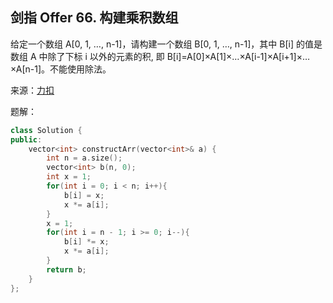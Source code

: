## 剑指 Offer 66. 构建乘积数组
给定一个数组 A[0, 1, …, n-1]，请构建一个数组 B[0, 1, …, n-1]，其中 B[i] 的值是数组 A 中除了下标 i 以外的元素的积, 即 B[i]=A[0]×A[1]×…×A[i-1]×A[i+1]×…×A[n-1]。不能使用除法。

来源：[力扣](https://leetcode.cn/problems/gou-jian-cheng-ji-shu-zu-lcof)

题解：
```C++
class Solution {
public:
    vector<int> constructArr(vector<int>& a) {
        int n = a.size();
        vector<int> b(n, 0);
        int x = 1;
        for(int i = 0; i < n; i++){
            b[i] = x;
            x *= a[i];
        }
        x = 1;
        for(int i = n - 1; i >= 0; i--){
            b[i] *= x;
            x *= a[i];
        }
        return b;
    }
};
```

